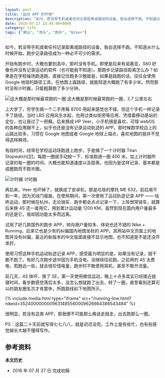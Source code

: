 ```yaml
---
layout: post
title: "运动 APP 的作用"
description: "如今，若没带手机或者任何记录距离或路径的设备，我会选择不跑。不知道从什么时候开始，跑步记录路径成为一种必不可少的需求。"
date: 2016-07-27 13:45:00+0800
category: life
tags: ["潮汕", "湾头", "跑步", "Nike+"]
---
```


如今，若没带手机或者任何记录距离或路径的设备，我会选择不跑。不知道从什么时候开始，跑步记录路径成为一种必不可少的需求。

开始有跑步时，大概也要到高中，那时没有手机。即使是后来有诺基亚，S60 好像也并没有记录运动的软件（也可能我不知道）。那跑步记录路径距离怎么办？如果是在学校操场跑道跑，直接记住跑多少圈就是，如果是路跑的话，往往会使用 Google 地球的路径工具，在地图上画路径，就能知道大概跑了有多少米。然而那时没有计时器，只能粗算跑了多少分钟。

![这大概是那时候最常跑的一圈]({{site.IMG_PATH}}/the-influence-of-sports-apps-01.jpg_640)
这大概是那时候最常跑的一圈，2.7 公里左右

上大学了，穷学生搞一个二手黑莓 8700 用起来感觉也不错，但这个手机一样记录不了路径。当时 LBS 应用风生水起，也用过类似街旁等应用，凭借着移动基站的定位，也让我过了一把瘾。后来换成 HP Veer，小手机很是喜欢，可惜 webOS 的各种应用跟不上，似乎也还是没有记录运动轨迹的 APP。那时候跑学校边上的山路比较多，习惯在 Google 地图或者 Google 地球上描点，喜欢地图的我并不觉得这样麻烦。

有段时间，经常在学校运动场跑道上跑步，于是搞了一个计时器 Titan Stopwatch[[1]][1]，每跑一圈就手动按一下，标准跑道一圈 400 米，加上计时器所记录的每一圈的时间，大概也能知道速度以及距离，也因为是这样记录，基本都是成圈跑而不跑半圈。

![计时器]({{site.IMG_PATH}}/the-influence-of-sports-apps-02.png)
计时器

再后来，Veer 也坏掉了，就换成了安卓机，那是垃圾的摩托 ME 632，前后用不到一年，因为天线门报废。在使用期间，第一次使用了运动轨迹记录 APP —— 咕咚运动，那时候在杭州，无论骑车、跑步都会点点记录一下，上班很常骑车，就算后来换 4S 还一直用它，用到累计运动量 1200 KM，虽然到现在国内用户量最多的还是它，我却因功能太多而远离。

试用了好几款国外的跑步 APP，转向用户量较多、体验也还不错的 Nike + Running，后来它也是少有的纠偏国内地图坐标的 APP。其网站中文页面上的地图并没有纠偏，最近的新版本的中文版面直接不显示地图，也不知道是不是还没开发好。

使用习惯这种手机运动轨迹记录 APP，感受最为明显的是，如果没有记录，就干脆不跑了。有好几次跑步途中因为手机没电，没继续往前跑。之前用的 4S 太费电，若跑远一些，就会很珍惜电量，跑步时不敢使用耳机，甚至不敢开流量。

前几天，4S 摔坏，换了 SE，第一天使用微信运动，晚上十点多其实已经接近就寝时间，看步数感觉落后太多，没怎么想就跑了出去，转了一圈，直至看到还算可以的朋友圈名次才肯罢休，所跑路线如下地图所示。

{% include media.html type="iframe" src="/running-line.html?nikeid=3524000000009631485560009626664386543484" %}

很明显，若没有这类 APP，那我便不可能那么晚说走就走，出去跑那么一圈。

PS：这篇二十天前就写得七七八八，就是迟迟没完，工作上是有些忙，也有些感觉越长大越不懂得写作。

## 参考资料

[1]: http://www.webosnation.com/prestop "preStop - webOS Nation"


**本文历史**

* 2016 年 07 月 27 日 完成初稿
